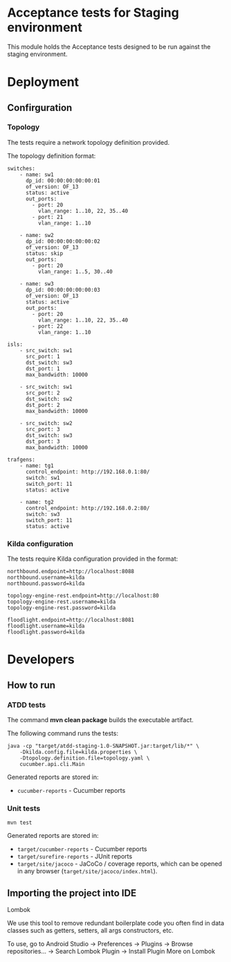 # Acceptance tests for Staging environment
This module holds the Acceptance tests designed to be run against the staging environment.

# Deployment
## Confirguration
### Topology
The tests require a network topology definition provided.

The topology definition format:
```
switches:
    - name: sw1
      dp_id: 00:00:00:00:00:01
      of_version: OF_13
      status: active
      out_ports:
        - port: 20
          vlan_range: 1..10, 22, 35..40
        - port: 21
          vlan_range: 1..10

    - name: sw2
      dp_id: 00:00:00:00:00:02
      of_version: OF_13
      status: skip
      out_ports:
        - port: 20
          vlan_range: 1..5, 30..40

    - name: sw3
      dp_id: 00:00:00:00:00:03
      of_version: OF_13
      status: active
      out_ports:
        - port: 20
          vlan_range: 1..10, 22, 35..40
        - port: 22
          vlan_range: 1..10

isls:
    - src_switch: sw1
      src_port: 1
      dst_switch: sw3
      dst_port: 1
      max_bandwidth: 10000

    - src_switch: sw1
      src_port: 2
      dst_switch: sw2
      dst_port: 2
      max_bandwidth: 10000

    - src_switch: sw2
      src_port: 3
      dst_switch: sw3
      dst_port: 3
      max_bandwidth: 10000

trafgens:
    - name: tg1
      control_endpoint: http://192.168.0.1:80/
      switch: sw1
      switch_port: 11
      status: active

    - name: tg2
      control_endpoint: http://192.168.0.2:80/
      switch: sw3
      switch_port: 11
      status: active
```

### Kilda configuration
The tests require Kilda configuration provided in the format:
```
northbound.endpoint=http://localhost:8088
northbound.username=kilda
northbound.password=kilda

topology-engine-rest.endpoint=http://localhost:80
topology-engine-rest.username=kilda
topology-engine-rest.password=kilda

floodlight.endpoint=http://localhost:8081
floodlight.username=kilda
floodlight.password=kilda
```

# Developers
## How to run 
### ATDD tests
The command __mvn clean package__ builds the executable artifact.

The following command runs the tests:

    java -cp "target/atdd-staging-1.0-SNAPSHOT.jar:target/lib/*" \
        -Dkilda.config.file=kilda.properties \
        -Dtopology.definition.file=topology.yaml \
        cucumber.api.cli.Main

Generated reports are stored in:
* ```cucumber-reports``` - Cucumber reports

### Unit tests

    mvn test

Generated reports are stored in:
* ```target/cucumber-reports``` - Cucumber reports
* ```target/surefire-reports``` - JUnit reports
* ```target/site/jacoco``` - JaCoCo / coverage reports, which can be opened in any browser (```target/site/jacoco/index.html```).

## Importing the project into IDE

Lombok

We use this tool to remove redundant boilerplate code you often find in data classes such as getters, setters, all args constructors, etc.


To use, go to Android Studio -> Preferences -> Plugins -> Browse repositories... -> Search Lombok Plugin -> Install Plugin
More on Lombok 